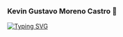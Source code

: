 ### Kevin Gustavo Moreno Castro 👋

[![Typing SVG](https://readme-typing-svg.demolab.com/?lines=Kevin+Gustavo+Moreno+Castro;Second+line+of+text)](https://git.io/typing-svg)
<!--
- 🔭 I’m currently working on ...
- 🌱 I’m currently learning ...
- 👯 I’m looking to collaborate on ...
- 🤔 I’m looking for help with ...
- 💬 Ask me about ...
- 📫 How to reach me: ...
- 😄 Pronouns: ...
- ⚡ Fun fact: ...
-->
